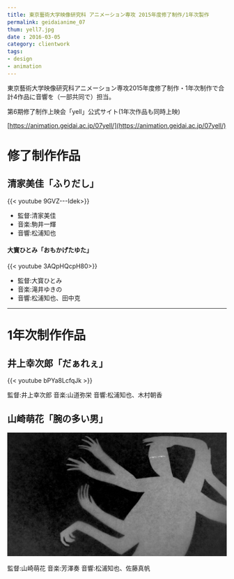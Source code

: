 ```yaml
---
title: 東京藝術大学映像研究科 アニメーション専攻 2015年度修了制作/1年次製作
permalink: geidaianime_07
thum: yell7.jpg
date : 2016-03-05
category: clientwork
tags:
- design
- animation
---
```




東京藝術大学映像研究科アニメーション専攻2015年度修了制作・1年次制作で合計4作品に音響を（一部共同で）担当。

第6期修了制作上映会「yell」公式サイト(1年次作品も同時上映)

[https://animation.geidai.ac.jp/07yell/](https://animation.geidai.ac.jp/07yell/)

# 修了制作作品

## 清家美佳「ふりだし」

<!-- <iframe width="560" height="315" src="https://www.youtube.com/embed/9GVZ---Idek" frameborder="0" allow="accelerometer; autoplay; encrypted-media; gyroscope; picture-in-picture" allowfullscreen></iframe> -->

{{< youtube 9GVZ---Idek>}}

- 監督:清家美佳
- 音楽:駒井一輝
- 音響:松浦知也


#### 大寳ひとみ「おもかげたゆた」

<!-- <iframe width="560" height="315" src="https://www.youtube.com/embed/3AQpHQcpH80" frameborder="0" allow="accelerometer; autoplay; encrypted-media; gyroscope; picture-in-picture" allowfullscreen></iframe> -->

{{< youtube 3AQpHQcpH80>}}

- 監督:大寳ひとみ
- 音楽:滝井ゆきの
- 音響:松浦知也、田中克

---
# 1年次制作作品

## 井上幸次郎「だぁれぇ」

<!-- <iframe style = "max-width:560px;" height="315" src="https://www.youtube.com/embed/bPYa8LcfqJk" frameborder="0" allow="accelerometer; autoplay; encrypted-media; gyroscope; picture-in-picture" allowfullscreen></iframe> -->

{{< youtube bPYa8LcfqJk >}}

監督:井上幸次郎
音楽:山道弥栄
音響:松浦知也、木村朝香

## 山崎萌花「腕の多い男」

![](moekayamazaki.jpg)

監督:山崎萌花
音楽:芳澤奏
音響:松浦知也、佐藤真帆
